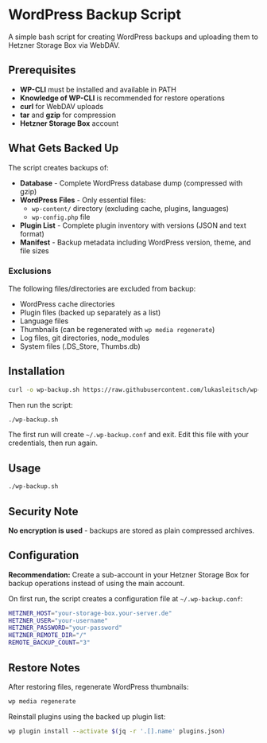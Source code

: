 # WordPress Backup Script

A simple bash script for creating WordPress backups and uploading them to Hetzner Storage Box via WebDAV.

## Prerequisites

- **WP-CLI** must be installed and available in PATH
- **Knowledge of WP-CLI** is recommended for restore operations
- **curl** for WebDAV uploads
- **tar** and **gzip** for compression
- **Hetzner Storage Box** account

## What Gets Backed Up

The script creates backups of:

- **Database** - Complete WordPress database dump (compressed with gzip)
- **WordPress Files** - Only essential files:
  - `wp-content/` directory (excluding cache, plugins, languages)
  - `wp-config.php` file
- **Plugin List** - Complete plugin inventory with versions (JSON and text format)
- **Manifest** - Backup metadata including WordPress version, theme, and file sizes

### Exclusions

The following files/directories are excluded from backup:
- WordPress cache directories
- Plugin files (backed up separately as a list)
- Language files
- Thumbnails (can be regenerated with `wp media regenerate`)
- Log files, git directories, node_modules
- System files (.DS_Store, Thumbs.db)

## Installation

```bash
curl -o wp-backup.sh https://raw.githubusercontent.com/lukasleitsch/wp-backup/refs/heads/main/wp-backup.sh && chmod +x wp-backup.sh
```

Then run the script:
```bash
./wp-backup.sh
```

The first run will create `~/.wp-backup.conf` and exit. Edit this file with your credentials, then run again.

## Usage

```bash
./wp-backup.sh
```

## Security Note

**No encryption is used** - backups are stored as plain compressed archives.

## Configuration

**Recommendation:** Create a sub-account in your Hetzner Storage Box for backup operations instead of using the main account.

On first run, the script creates a configuration file at `~/.wp-backup.conf`:

```bash
HETZNER_HOST="your-storage-box.your-server.de"
HETZNER_USER="your-username"
HETZNER_PASSWORD="your-password"
HETZNER_REMOTE_DIR="/"
REMOTE_BACKUP_COUNT="3"
```

## Restore Notes

After restoring files, regenerate WordPress thumbnails:
```bash
wp media regenerate
```

Reinstall plugins using the backed up plugin list:
```bash
wp plugin install --activate $(jq -r '.[].name' plugins.json)
```
